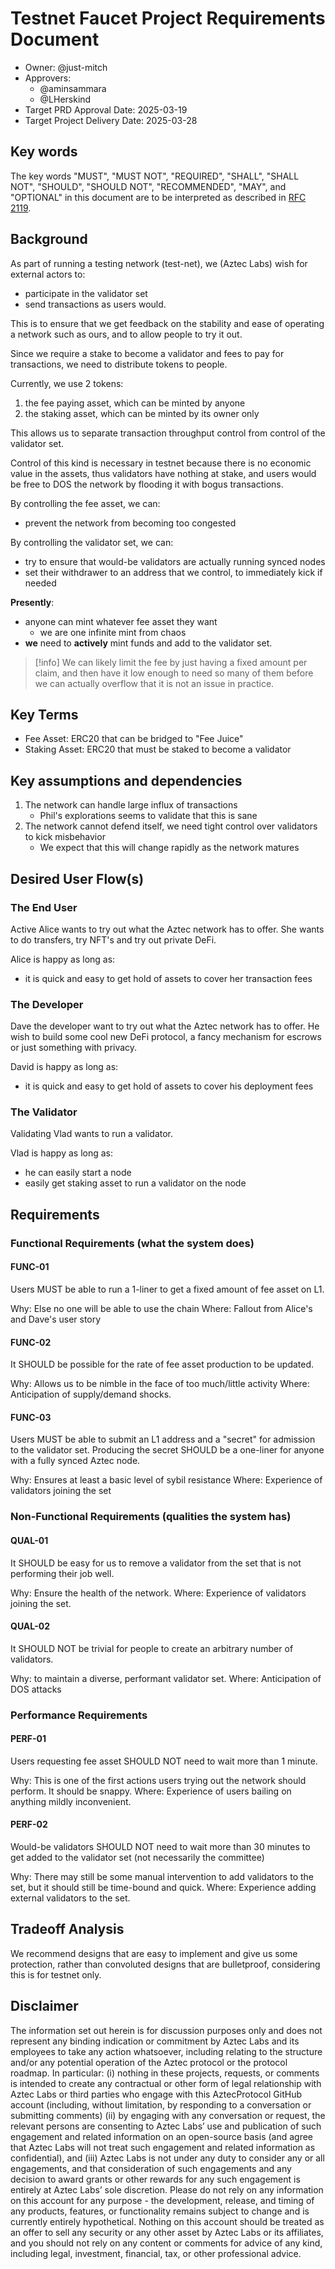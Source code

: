 # Testnet Faucet Project Requirements Document

- Owner: @just-mitch
- Approvers:
  - @aminsammara
  - @LHerskind
- Target PRD Approval Date: 2025-03-19
- Target Project Delivery Date: 2025-03-28

## Key words

The key words "MUST", "MUST NOT", "REQUIRED", "SHALL", "SHALL NOT", "SHOULD", "SHOULD NOT", "RECOMMENDED", "MAY", and "OPTIONAL" in this document are to be interpreted as described in [RFC 2119](https://datatracker.ietf.org/doc/html/rfc2119).

## Background

As part of running a testing network (test-net), we (Aztec Labs) wish for external actors to:

- participate in the validator set
- send transactions as users would.

This is to ensure that we get feedback on the stability and ease of operating a network such as ours, and to allow people to try it out.

Since we require a stake to become a validator and fees to pay for transactions, we need to distribute tokens to people.

Currently, we use 2 tokens:

1. the fee paying asset, which can be minted by anyone
2. the staking asset, which can be minted by its owner only

This allows us to separate transaction throughput control from control of the validator set.

Control of this kind is necessary in testnet because there is no economic value in the assets, thus validators have nothing at stake, and users would be free to DOS the network by flooding it with bogus transactions.

By controlling the fee asset, we can:

- prevent the network from becoming too congested

By controlling the validator set, we can:

- try to ensure that would-be validators are actually running synced nodes
- set their withdrawer to an address that we control, to immediately kick if needed

**Presently**:

- anyone can mint whatever fee asset they want
  - we are one infinite mint from chaos
- **we** need to **actively** mint funds and add to the validator set.

> [!info]
> We can likely limit the fee by just having a fixed amount per claim, and then have it low enough to need so many of them before we can actually overflow that it is not an issue in practice.

## Key Terms

- Fee Asset: ERC20 that can be bridged to "Fee Juice"
- Staking Asset: ERC20 that must be staked to become a validator

## Key assumptions and dependencies

1. The network can handle large influx of transactions
   - Phil's explorations seems to validate that this is sane
2. The network cannot defend itself, we need tight control over validators to kick misbehavior
   - We expect that this will change rapidly as the network matures

## Desired User Flow(s)

### The End User

Active Alice wants to try out what the Aztec network has to offer. She wants to do transfers, try NFT's and try out private DeFi.

Alice is happy as long as:

- it is quick and easy to get hold of assets to cover her transaction fees

### The Developer

Dave the developer want to try out what the Aztec network has to offer. He wish to build some cool new DeFi protocol, a fancy mechanism for escrows or just something with privacy.

David is happy as long as:

- it is quick and easy to get hold of assets to cover his deployment fees

### The Validator

Validating Vlad wants to run a validator.

Vlad is happy as long as:

- he can easily start a node
- easily get staking asset to run a validator on the node

## Requirements

### Functional Requirements (what the system does)

#### FUNC-01

Users MUST be able to run a 1-liner to get a fixed amount of fee asset on L1.

Why: Else no one will be able to use the chain
Where: Fallout from Alice's and Dave's user story

#### FUNC-02

It SHOULD be possible for the rate of fee asset production to be updated.

Why: Allows us to be nimble in the face of too much/little activity
Where: Anticipation of supply/demand shocks.

#### FUNC-03

Users MUST be able to submit an L1 address and a "secret" for admission to the validator set. Producing the secret SHOULD be a one-liner for anyone with a fully synced Aztec node.

Why: Ensures at least a basic level of sybil resistance
Where: Experience of validators joining the set

### Non-Functional Requirements (qualities the system has)

#### QUAL-01

It SHOULD be easy for us to remove a validator from the set that is not performing their job well.

Why: Ensure the health of the network.
Where: Experience of validators joining the set.

#### QUAL-02

It SHOULD NOT be trivial for people to create an arbitrary number of validators.

Why: to maintain a diverse, performant validator set.
Where: Anticipation of DOS attacks

### Performance Requirements

#### PERF-01

Users requesting fee asset SHOULD NOT need to wait more than 1 minute.

Why: This is one of the first actions users trying out the network should perform. It should be snappy.
Where: Experience of users bailing on anything mildly inconvenient.

#### PERF-02

Would-be validators SHOULD NOT need to wait more than 30 minutes to get added to the validator set (not necessarily the committee)

Why: There may still be some manual intervention to add validators to the set, but it should still be time-bound and quick.
Where: Experience adding external validators to the set.

## Tradeoff Analysis

We recommend designs that are easy to implement and give us some protection, rather than convoluted designs that are bulletproof, considering this is for testnet only.

## Disclaimer

The information set out herein is for discussion purposes only and does not represent any binding indication or commitment by Aztec Labs and its employees to take any action whatsoever, including relating to the structure and/or any potential operation of the Aztec protocol or the protocol roadmap. In particular: (i) nothing in these projects, requests, or comments is intended to create any contractual or other form of legal relationship with Aztec Labs or third parties who engage with this AztecProtocol GitHub account (including, without limitation, by responding to a conversation or submitting comments) (ii) by engaging with any conversation or request, the relevant persons are consenting to Aztec Labs’ use and publication of such engagement and related information on an open-source basis (and agree that Aztec Labs will not treat such engagement and related information as confidential), and (iii) Aztec Labs is not under any duty to consider any or all engagements, and that consideration of such engagements and any decision to award grants or other rewards for any such engagement is entirely at Aztec Labs’ sole discretion. Please do not rely on any information on this account for any purpose - the development, release, and timing of any products, features, or functionality remains subject to change and is currently entirely hypothetical. Nothing on this account should be treated as an offer to sell any security or any other asset by Aztec Labs or its affiliates, and you should not rely on any content or comments for advice of any kind, including legal, investment, financial, tax, or other professional advice.
